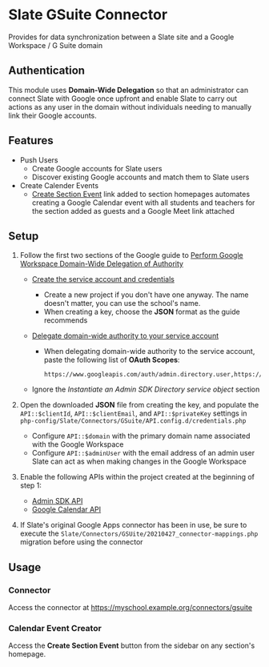 # Slate GSuite Connector

Provides for data synchronization between a Slate site and a Google Workspace / G Suite domain

## Authentication

This module uses **Domain-Wide Delegation** so that an administrator can connect Slate with Google once upfront and enable Slate to carry out actions as any user in the domain without individuals needing to manually link their Google accounts.

## Features

- Push Users
    - Create Google accounts for Slate users
    - Discover existing Google accounts and match them to Slate users
- Create Calender Events
    - [Create Section Event](http://forum.slate.is/t/gsuite-section-calendar-events/206) link added to section homepages automates creating a Google Calendar event with all students and teachers for the section added as guests and a Google Meet link attached

## Setup

1. Follow the first two sections of the Google guide to [Perform Google Workspace Domain-Wide Delegation of Authority](https://developers.google.com/admin-sdk/directory/v1/guides/delegation)
    - [Create the service account and credentials](https://developers.google.com/admin-sdk/directory/v1/guides/delegation#create_the_service_account_and_credentials)
        - Create a new project if you don't have one anyway. The name doesn't matter, you can use the school's name.
        - When creating a key, choose the **JSON** format as the guide recommends
    - [Delegate domain-wide authority to your service account](https://developers.google.com/admin-sdk/directory/v1/guides/delegation#delegate_domain-wide_authority_to_your_service_account)
        - When delegating domain-wide authority to the service account, paste the following list of **OAuth Scopes**:

            ```
            https://www.googleapis.com/auth/admin.directory.user,https://www.googleapis.com/auth/admin.directory.user.security,https://www.googleapis.com/auth/calendar
            ```

    - Ignore the *Instantiate an Admin SDK Directory service object* section

2. Open the downloaded **JSON** file from creating the key, and populate the `API::$clientId`, `API::$clientEmail`, and `API::$privateKey` settings in `php-config/Slate/Connectors/GSuite/API.config.d/credentials.php`
    - Configure `API::$domain` with the primary domain name associated with the Google Workspace
    - Configure `API::$adminUser` with the email address of an admin user Slate can act as when making changes in the Google Workspace

3. Enable the following APIs within the project created at the beginning of step 1:
    - [Admin SDK API](https://console.cloud.google.com/apis/library/admin.googleapis.com)
    - [Google Calendar API](https://console.cloud.google.com/apis/library/calendar-json.googleapis.com)

4. If Slate's original Google Apps connector has been in use, be sure to execute the `Slate/Connectors/GSUite/20210427_connector-mappings.php` migration before using the connector

## Usage

### Connector

Access the connector at <https://myschool.example.org/connectors/gsuite>

### Calendar Event Creator

Access the **Create Section Event** button from the sidebar on any section's homepage.
